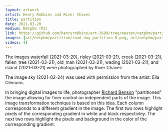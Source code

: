 ```yaml
---
layout: artwork
artist: Henry Robbins and River Chavez
title: partition
date: 2021-03-20
medium: Netpbm (P2)
link: https://github.com/henryrobbins/art-3699/tree/master/netpbm/partition
images: [art/netpbm/partition/road_day_partition_8.png, art/netpbm/partition/sky_partition_8.png, art/netpbm/partition/tree_partition_8.png, art/netpbm/partition/beebe_day_partition_8.png, art/netpbm/partition/waterfall_partition_8.png, art/netpbm/partition/risley_partition_8.png, art/netpbm/partition/creek_partition_8.png, art/netpbm/partition/fallen_tree_partition_8.png, art/netpbm/partition/old_man_partition_8.png, art/netpbm/partition/wading_partition_8.png, art/netpbm/partition/island_partition_8.png]
videos: []
---
```

The images waterfall (2021-03-20), risley (2021-03-21), creek (2021-03-21),
fallen_tree (2021-03-21), old_man (2021-03-21), wading (2021-03-21), and
island (2021-03-21) were photographed by River Chavez.

The image sky (2021-02-24) was used with permission from the artist:
Ella Clemons.

In bringing digital images to life, photographer [Richard
Benson](https://en.wikipedia.org/wiki/Richard_Benson_(photographer))
"partitioned" the image allowing for finer control on independent parts of the
image.  This image transformation technique is based on
this idea. Each column corresponds to a different gradient in the image. The
first two rows highlight pixels of the corresponding gradient in white and
black respectivley. The next two rows highlight the pixels and background in
the color of the corresponding gradient.

